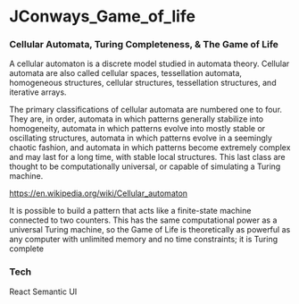 # JConways_Game_of_life

### Cellular Automata, Turing Completeness, & The Game of Life
A cellular automaton is a discrete model studied in automata theory. Cellular automata are also called cellular spaces, tessellation automata, homogeneous structures, cellular structures, tessellation structures, and iterative arrays.

The primary classifications of cellular automata are numbered one to four. They are, in order, automata in which patterns generally stabilize into homogeneity, automata in which patterns evolve into mostly stable or oscillating structures, automata in which patterns evolve in a seemingly chaotic fashion, and automata in which patterns become extremely complex and may last for a long time, with stable local structures. This last class are thought to be computationally universal, or capable of simulating a Turing machine.

https://en.wikipedia.org/wiki/Cellular_automaton

It is possible to build a pattern that acts like a finite-state machine connected to two counters. This has the same computational power as a universal Turing machine, so the Game of Life is theoretically as powerful as any computer with unlimited memory and no time constraints; it is Turing complete

### Tech
React
Semantic UI